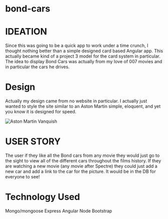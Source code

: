 # bond-cars

# IDEATION
Since this was going to be a quick app to work under a time crunch, I thought nothing better than a simple designed card based Angular app. This actually became kind of a project 3 model for the card system in particular. The idea to display Bond Cars was actually from my love of 007 movies and in particular the cars he drives.

# Design
Actually my design came from no website in particular. I actually just wanted to style the site similar to an Aston Martin simple, eloquent, and yet you know it is designed for speed.

![Aston Martin Vanquish](http://cdn.astonmartin.com/visualisers/vanquishcarbon/black/00032.jpg)

# USER STORY
The user if they like all the Bond cars from any movie they would just go to the sight to view all of the different cars throughout the films history.
If they are watching a new movie (any movie after Spectre) they could just add a new car and add a link to the car for the picture. It would be in the DB for everyone to see!

# Technology Used
Mongo/mongoose
Express
Angular
Node
Bootstrap

